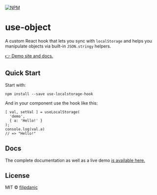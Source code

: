 [![NPM](https://img.shields.io/npm/v/use-localstorage-hook.svg)](https://www.npmjs.com/package/use-localstorage-hook)
# use-object

A custom React hook that lets you sync with `localStorage` and helps you manipulate objects via built-in `JSON.stringy` helpers.

[👉 Demo site and docs.](https://filipdanic.github.io/use-localstorage-hook/)

## Quick Start

Start with:
```
npm install --save use-localstorage-hook
```

And in your component use the hook like this:
```
[ val, setVal ] = useLocalStorage(
  'demo',
  { a: 'Hello!' }
);
console.log(val.a)
// => "Hello!"
```

## Docs

The complete documentation as well as a live demo [is available here.](https://filipdanic.github.io/use-localstorage-hook/)

## License

MIT © [filipdanic](https://github.com/filipdanic)
